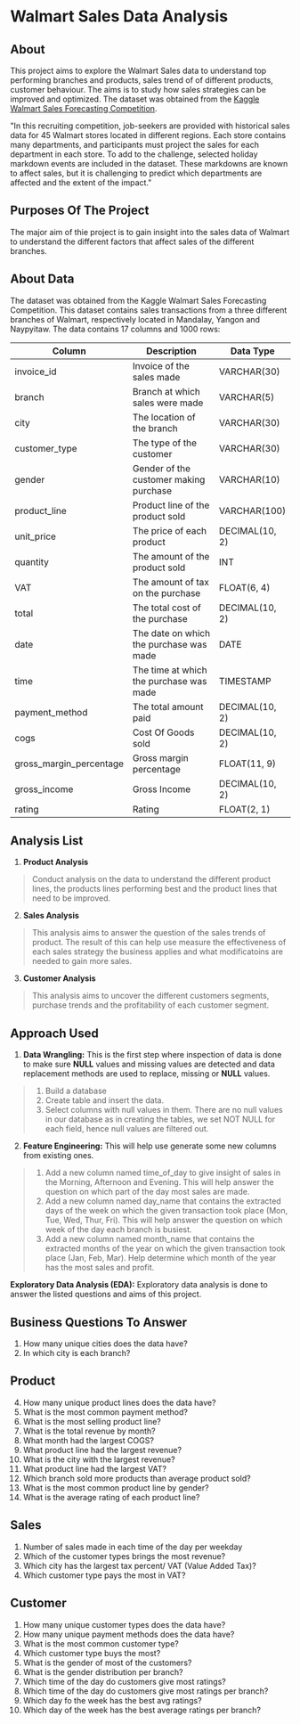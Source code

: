 # Walmart Sales Data Analysis
## About
This project aims to explore the Walmart Sales data to understand top performing branches and products, sales trend of of different products, customer behaviour. The aims is to study how sales strategies can be improved and optimized. The dataset was obtained from the [Kaggle Walmart Sales Forecasting Competition](https://www.kaggle.com/c/walmart-recruiting-store-sales-forecasting).

"In this recruiting competition, job-seekers are provided with historical sales data for 45 Walmart stores located in different regions. Each store contains many departments, and participants must project the sales for each department in each store. To add to the challenge, selected holiday markdown events are included in the dataset. These markdowns are known to affect sales, but it is challenging to predict which departments are affected and the extent of the impact."

## Purposes Of The Project
The major aim of thie project is to gain insight into the sales data of Walmart to understand the different factors that affect sales of the different branches.

## About Data
The dataset was obtained from the Kaggle Walmart Sales Forecasting Competition. This dataset contains sales transactions from a three different branches of Walmart, respectively located in Mandalay, Yangon and Naypyitaw. The data contains 17 columns and 1000 rows:

| Column                  | Description                                 | Data Type          |
|-------------------------|---------------------------------------------|--------------------|
| invoice_id              | Invoice of the sales made                   | VARCHAR(30)        |
| branch                  | Branch at which sales were made             | VARCHAR(5)         |
| city                    | The location of the branch                  | VARCHAR(30)        |
| customer_type           | The type of the customer                    | VARCHAR(30)        |
| gender                  | Gender of the customer making purchase      | VARCHAR(10)        |
| product_line            | Product line of the product sold            | VARCHAR(100)       |
| unit_price              | The price of each product                   | DECIMAL(10, 2)     |
| quantity                | The amount of the product sold              | INT                |
| VAT                     | The amount of tax on the purchase           | FLOAT(6, 4)        |
| total                   | The total cost of the purchase              | DECIMAL(10, 2)     |
| date                    | The date on which the purchase was made     | DATE               |
| time                    | The time at which the purchase was made     | TIMESTAMP          |
| payment_method          | The total amount paid                       | DECIMAL(10, 2)     |
| cogs                    | Cost Of Goods sold                          | DECIMAL(10, 2)     |
| gross_margin_percentage | Gross margin percentage                     | FLOAT(11, 9)       |
| gross_income            | Gross Income                                | DECIMAL(10, 2)     |
| rating                  | Rating                                      | FLOAT(2, 1)        |

## Analysis List

1. **Product Analysis**
> Conduct analysis on the data to understand the different product lines, the products lines performing best and the product lines that need to be improved.
   
2. **Sales Analysis**
> This analysis aims to answer the question of the sales trends of product. The result of this can help use measure the effectiveness of each sales strategy the business applies and what modificatoins are needed to gain more sales.

3. **Customer Analysis**
> This analysis aims to uncover the different customers segments, purchase trends and the profitability of each customer segment.

## Approach Used
1. **Data Wrangling:** This is the first step where inspection of data is done to make sure **NULL** values and missing values are detected and data replacement methods are used to replace, missing or **NULL** values.

> 1. Build a database
> 2. Create table and insert the data.
> 3. Select columns with null values in them. There are no null values in our database as in creating the tables, we set NOT NULL for each field, hence null values are filtered out.

2. **Feature Engineering:** This will help use generate some new columns from existing ones.
> 1. Add a new column named time_of_day to give insight of sales in the Morning, Afternoon and Evening. This will help answer the question on which part of the day most sales are made.
> 2. Add a new column named day_name that contains the extracted days of the week on which the given transaction took place (Mon, Tue, Wed, Thur, Fri). This will help answer the question on which week of the day each branch is busiest.
> 3. Add a new column named month_name that contains the extracted months of the year on which the given transaction took place (Jan, Feb, Mar). Help determine which month of the year has the most sales and profit.

**Exploratory Data Analysis (EDA):** Exploratory data analysis is done to answer the listed questions and aims of this project.

## Business Questions To Answer
1. How many unique cities does the data have?
2. In which city is each branch?
## Product
4. How many unique product lines does the data have?
5. What is the most common payment method?
6. What is the most selling product line?
7. What is the total revenue by month?
8. What month had the largest COGS?
9. What product line had the largest revenue?
10. What is the city with the largest revenue?
11. What product line had the largest VAT?
12. Which branch sold more products than average product sold?
13. What is the most common product line by gender?
14. What is the average rating of each product line?
## Sales
1. Number of sales made in each time of the day per weekday
2. Which of the customer types brings the most revenue?
3. Which city has the largest tax percent/ VAT (Value Added Tax)?
4. Which customer type pays the most in VAT?
## Customer
1. How many unique customer types does the data have?
2. How many unique payment methods does the data have?
3. What is the most common customer type?
4. Which customer type buys the most?
5. What is the gender of most of the customers?
6. What is the gender distribution per branch?
7. Which time of the day do customers give most ratings?
8. Which time of the day do customers give most ratings per branch?
9. Which day fo the week has the best avg ratings?
10. Which day of the week has the best average ratings per branch?
